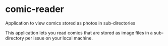 # comic-reader
Application to view comics stored as photos in sub-directories

This application lets you read comics that are stored as image files in a sub-directory per issue on your local machine.
